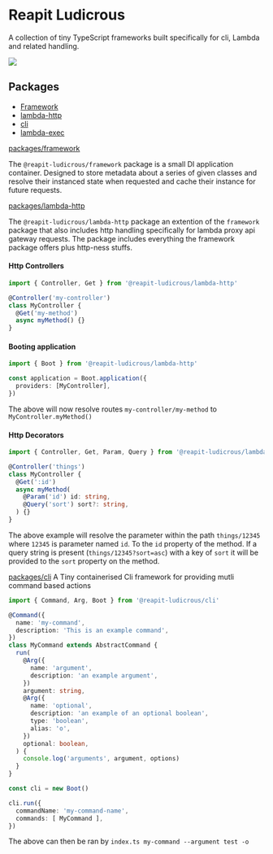# Reapit Ludicrous 

A collection of tiny TypeScript frameworks built specifically for cli, Lambda and related handling.

<img src="https://media.giphy.com/media/v1.Y2lkPTc5MGI3NjExdm1jOXh6cmNsbTRuY3k5dTlwcnpkZGR0eGNwcWp3OWs3OWU5N2dzdCZlcD12MV9pbnRlcm5hbF9naWZfYnlfaWQmY3Q9Zw/izspP6uMbMeti/giphy.gif" />

## Packages

- <a href="packages/framework">Framework</a>
- <a href="packages/lambda-http">lambda-http</a>
- <a href="packages/cli">cli</a>
- <a href="packages/lambda-exec/">lambda-exec</a>

[packages/framework](###Framework)

The `@reapit-ludicrous/framework` package is a small DI application container. Designed to store metadata about a series of given classes and resolve their instanced state when requested and cache their instance for future requests.

[packages/lambda-http](###Lambda-http)

The `@reapit-ludicrous/lambda-http` package an extention of the `framework` package that also includes http handling specifically for lambda proxy api gateway requests. 
The package includes everything the framework package offers plus http-ness stuffs.

#### Http Controllers

```ts
import { Controller, Get } from '@reapit-ludicrous/lambda-http'

@Controller('my-controller')
class MyController {
  @Get('my-method')
  async myMethod() {}
}
```

#### Booting application

```ts
import { Boot } from '@reapit-ludicrous/lambda-http'

const application = Boot.application({
  providers: [MyController],
})
```

The above will now resolve routes `my-controller/my-method` to `MyController.myMethod()`

#### Http Decorators

```ts
import { Controller, Get, Param, Query } from '@reapit-ludicrous/lambda-http'

@Controller('things')
class MyController {
  @Get(':id')
  async myMethod(
    @Param('id') id: string,
    @Query('sort') sort?: string,
  ) {}
}
```
The above example will resolve the parameter within the path `things/12345` where `12345` is parameter named `id`. To the `id` property of the method. 
If a query string is present (`things/12345?sort=asc`) with a key of `sort` it will be provided to the `sort` property on the method.

[packages/cli](###Cli)
A Tiny containerised Cli framework for providing mutli command based actions

```ts
import { Command, Arg, Boot } from '@reapit-ludicrous/cli'

@Command({
  name: 'my-command',
  description: 'This is an example command',
})
class MyCommand extends AbstractCommand {
  run(
    @Arg({
      name: 'argument',
      description: 'an example argument',
    })
    argument: string,
    @Arg({
      name: 'optional',
      description: 'an example of an optional boolean',
      type: 'boolean',
      alias: 'o',
    })
    optional: boolean,
  ) {
    console.log('arguments', argument, options)
  }
}

const cli = new Boot()

cli.run({
  commandName: 'my-command-name',
  commands: [ MyCommand ],
})
```

The above can then be ran by `index.ts my-command --argument test -o`

